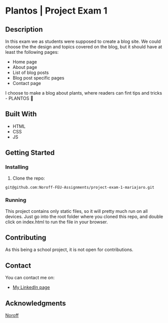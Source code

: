# Plantos | Project Exam 1



## Description

In this exam we as students were supposed to create a blog site. We could choose the the design and topics covered on the blog, but it should have at least the following pages:

- Home page
- About page
- List of blog posts
- Blog post specific pages
- Contact page

I choose to make a blog about plants, where readers can fint tips and tricks - PLANTOS 🌱

## Built With

- HTML
- CSS
- JS

## Getting Started

### Installing 

1. Clone the repo:

```bash
git@github.com:Noroff-FEU-Assignments/project-exam-1-mariajaro.git
```


### Running

This project contains only static files, so it will pretty much run on all devices. Just go into the root folder where you cloned this repo, and double click on index.html to run the file in your browser.

## Contributing

As this being a school project, it is not open for contributions.

## Contact

You can contact me on:
- [My LinkedIn page](https://www.linkedin.com/in/maria-jaroszewska-94a63b241/)


## Acknowledgments

[Noroff](https://www.noroff.no/en)
